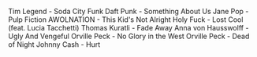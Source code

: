 Tim Legend - Soda City Funk
Daft Punk - Something About Us
Jane Pop - Pulp Fiction
AWOLNATION - This Kid's Not Alright
Holy Fuck - Lost Cool (feat. Lucia Tacchetti)
Thomas Kuratli - Fade Away
Anna von Hausswolff - Ugly And Vengeful
Orville Peck - No Glory in the West
Orville Peck - Dead of Night
Johnny Cash - Hurt